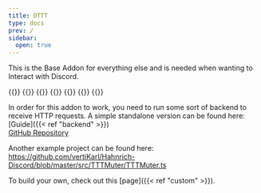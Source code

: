 ```yaml
---
title: DTTT
type: docs
prev: /
sidebar:
  open: true
---
```


This is the Base Addon for everything else and is needed when wanting to Interact with Discord.

{{<cards>}}
{{<card link="commands" title="Commands">}}
{{<card link="convars" title="Console Variables">}}
{{<card link="hooks" title="Hooks">}}
{{<card link="http" title="Discord Requests">}}
{{<card link="networking" title="Net">}}
{{</cards>}}

In order for this addon to work, you need to run some sort of backend to receive HTTP requests.
A simple standalone version can be found here:  
[Guide]({{< ref "backend" >}})  
[GitHub Repository](https://github.com/Discord-for-TTT2/dttt-backend)

Another example project can be found here:
https://github.com/vertiKarl/Hahnrich-Discord/blob/master/src/TTTMuter/TTTMuter.ts

To build your own, check out this [page]({{< ref "custom" >}}).
